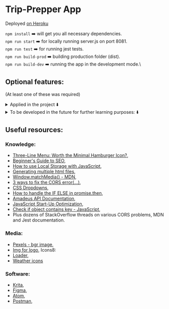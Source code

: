 # Trip-Prepper App

Deployed [on Heroku](https://trip-prepper.herokuapp.com)

`npm install` ➡️ will get you all necessary dependencies.\
`npm run start` ➡️ for locally running server.js on port 8081.\
`npm run test` ➡️ for running jest tests.\
`npm run build-prod` ➡️ building production folder (dist).\
`npm run build-dev` ➡️ running the app in the development mode.\

## Optional features:
(At least one of these was required)

<details>
  <summary>Applied in the project ⬇️</summary>

  * - [x] Pull in an image for the country from Pixabay API when the entered location brings up no results (good for obscure localities).
      * Additional feature added by myself: choose random picture from the set of pictures available in the received objects.
  * - [x] Integrate the REST Countries API to pull in data for the country being visited.
      * REST Countries API replaced by Amadeus API for cheap hotel deals data.
  * - [x] Allow the user to remove the trip.
  * - [x] Use Local Storage to save the data so that when they close, then revisit the page, their information is still there.
  * - [x] Instead of just pulling a single day forecast, pull the forecast for multiple days.
  </details>

  <details>
    <summary>To be developed in the future for further learning purposes: ⬇️</summary>

  * - [ ] Add end date and display length of trip.
  * - [ ] Allow user to add multiple destinations on the same trip.
      * Pull in weather for additional locations.
  * - [ ] Allow the user to add hotel and/or flight data.
  * - [ ] Incorporate icons into forecast.
  * - [ ] Allow user to Print their trip and/or export to PDF.
  * - [ ] Allow the user to add a todo list and/or packing list for their trip.
  * - [ ] Allow the user to add additional trips.
  * - [ ] Automatically sort additional trips by countdown.
  * - [ ] Move expired trips to bottom/have their style change so it’s clear it’s expired.
  </details>

## Useful resources:

### Knowledge:

* [Three-Line Menu: Worth the Minimal Hamburger Icon?](https://thinksem.com/blog/three-line-menu-hamburger-icon/),
* [Beginner's Guide to SEO](https://moz.co,m/beginners-guide-to-seo),
* [How to use Local Storage with JavaScript](https://www.taniarascia.com/how-to-use-local-storage-with-javascript/),
* [Generating multiple html files](https://github.com/jantimon/html-webpack-plugin#generating-multiple-html-files),
* [Window.matchMedia() - MDN](https://developer.mozilla.org/en-US/docs/Web/API/Window/matchMedia),
* [3 ways to fix the CORS error(...)](https://medium.co,m/@dtkatz/3-ways-to-fix-the-cors-error-and-how-access-control-allow-origin-works-d97d55946d9),
* [CSS Dropdowns](https://www.w3schools.com/css/css_dropdowns.asp),
* [How to handle the IF ELSE in promise.then](https://stackoverflow.com/questions/33257412/how-to-handle-the-if-else-in-promise-then),
* [Amadeus API Documentation](https://github.com/amadeus4dev/amadeus-node),
* [JavaScript Start-Up Optimization](https://developers.google.com/web/fundamentals/performance/optimizing-content-efficiency/javascript-startup-optimization),
* [Check if object contains key - JavaScript](https://oamatech.com/check-if-object-contains-key-javascript/),
* Plus dozens of StackOverflow threads on various CORS problems, MDN and Jest documentation.

### Media:

* [Pexels - bgr image](https://www.pexels.com/photo/backpack-bag-blur-commuter-346768/),
* [Img for logo](https://icons8.com/icon/112479/around-the-globe),
Icons8:
* [Loader](https://icons8.com/preloaders/),
* [Weather icons](https://icons8.com/icon/set/weather/dotty)


### Software:

* [Krita](https://krita.org/en/),
* [Figma](https://www.figma.com/),
* [Atom](https://atom.io/),
* [Postman](https://www.postman.com/),

